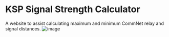 # KSP Signal Strength Calculator
A website to assist calculating maximum and minimum CommNet relay and signal distances.
![image](https://github.com/user-attachments/assets/fe8e88a2-3c4d-49af-a2e8-813b1369a589)
